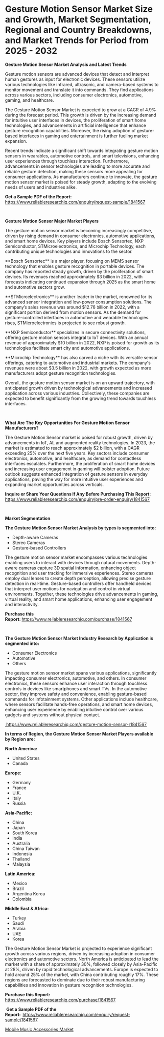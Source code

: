 <p><h1>Gesture Motion Sensor Market Size and Growth, Market Segmentation, Regional and Country Breakdowns, and Market Trends for Period from 2025 -  2032</h1></p><p><strong>Gesture Motion Sensor Market Analysis and Latest Trends</strong></p>
<p><p>Gesture motion sensors are advanced devices that detect and interpret human gestures as input for electronic devices. These sensors utilize various technologies like infrared, ultrasonic, and camera-based systems to monitor movement and translate it into commands. They find applications across various sectors, including consumer electronics, automotive, gaming, and healthcare.</p><p>The Gesture Motion Sensor Market is expected to grow at a CAGR of 4.9% during the forecast period. This growth is driven by the increasing demand for intuitive user interfaces in devices, the proliferation of smart home technologies, and advancements in artificial intelligence that enhance gesture recognition capabilities. Moreover, the rising adoption of gesture-based interfaces in gaming and entertainment is further fueling market expansion.</p><p>Recent trends indicate a significant shift towards integrating gesture motion sensors in wearables, automotive controls, and smart televisions, enhancing user experiences through touchless interaction. Furthermore, advancements in sensor technologies are leading to more accurate and reliable gesture detection, making these sensors more appealing for consumer applications. As manufacturers continue to innovate, the gesture motion sensor market is poised for steady growth, adapting to the evolving needs of users and industries alike.</p></p>
<p><strong>Get a Sample PDF of the Report:&nbsp;</strong> <a href="https://www.reliableresearchiq.com/enquiry/request-sample/1841567?utm_campaign=3308&utm_medium=2&utm_source=Github&utm_content=ia&utm_term=06042025&utm_id=gesture-motion-sensor">https://www.reliableresearchiq.com/enquiry/request-sample/1841567</a></p>
<p>&nbsp;</p>
<p><strong>Gesture Motion Sensor Major Market Players</strong></p>
<p><p>The gesture motion sensor market is becoming increasingly competitive, driven by rising demand in consumer electronics, automotive applications, and smart home devices. Key players include Bosch Sensortec, NXP Semiconductor, STMicroelectronics, and Microchip Technology, each contributing unique technologies and innovations to the sector.</p><p>**Bosch Sensortec** is a major player, focusing on MEMS sensor technology that enables gesture recognition in portable devices. The company has reported steady growth, driven by the proliferation of smart devices. Its revenues reached approximately $3 billion in 2022, with forecasts indicating continued expansion through 2025 as the smart home and automotive sectors grow.</p><p>**STMicroelectronics** is another leader in the market, renowned for its advanced sensor integration and low-power consumption solutions. The company’s sales revenue was around $12.76 billion in 2022, with a significant portion derived from motion sensors. As the demand for gesture-controlled interfaces in automotive and wearable technologies rises, STMicroelectronics is projected to see robust growth.</p><p>**NXP Semiconductor** specializes in secure connectivity solutions, offering gesture motion sensors integral to IoT devices. With an annual revenue of approximately $10 billion in 2022, NXP is poised for growth as its technologies facilitate smart city and automotive applications.</p><p>**Microchip Technology** has also carved a niche with its versatile sensor offerings, catering to automotive and industrial markets. The company's revenues were about $3.5 billion in 2022, with growth expected as more manufacturers adopt gesture recognition technologies.</p><p>Overall, the gesture motion sensor market is on an upward trajectory, with anticipated growth driven by technological advancements and increased application across various industries. Collectively, these companies are expected to benefit significantly from the growing trend towards touchless interfaces.</p></p>
<p>&nbsp;</p>
<p><strong>What Are The Key Opportunities For Gesture Motion Sensor Manufacturers?</strong></p>
<p><p>The Gesture Motion Sensor market is poised for robust growth, driven by advancements in IoT, AI, and augmented reality technologies. In 2023, the market is estimated to reach approximately $2 billion, with a CAGR exceeding 25% over the next five years. Key sectors include consumer electronics, automotive, and healthcare, as demand for contactless interfaces escalates. Furthermore, the proliferation of smart home devices and increasing user engagement in gaming will bolster adoption. Future outlook suggests enhanced integration of gesture sensors in everyday applications, paving the way for more intuitive user experiences and expanding market opportunities across verticals.</p></p>
<p><strong>Inquire or Share Your Questions If Any Before Purchasing This Report:</strong> <a href="https://www.reliableresearchiq.com/enquiry/pre-order-enquiry/1841567?utm_campaign=3308&utm_medium=2&utm_source=Github&utm_content=ia&utm_term=06042025&utm_id=gesture-motion-sensor">https://www.reliableresearchiq.com/enquiry/pre-order-enquiry/1841567</a></p>
<p>&nbsp;</p>
<p><strong>Market Segmentation</strong></p>
<p><strong>The Gesture Motion Sensor Market Analysis by types is segmented into:</strong></p>
<p><ul><li>Depth-aware Cameras</li><li>Stereo Cameras</li><li>Gesture-based Controllers</li></ul></p>
<p><p>The gesture motion sensor market encompasses various technologies enabling users to interact with devices through natural movements. Depth-aware cameras capture 3D spatial information, enhancing object recognition and user tracking for immersive experiences. Stereo cameras employ dual lenses to create depth perception, allowing precise gesture detection in real-time. Gesture-based controllers offer handheld devices that interpret user motions for navigation and control in virtual environments. Together, these technologies drive advancements in gaming, virtual reality, and smart home applications, enhancing user engagement and interactivity.</p></p>
<p><strong>Purchase this Report:&nbsp;</strong><a href="https://www.reliableresearchiq.com/purchase/1841567?utm_campaign=3308&utm_medium=2&utm_source=Github&utm_content=ia&utm_term=06042025&utm_id=gesture-motion-sensor">https://www.reliableresearchiq.com/purchase/1841567</a></p>
<p>&nbsp;</p>
<p><strong>The Gesture Motion Sensor Market Industry Research by Application is segmented into:</strong></p>
<p><ul><li>Consumer Electronics</li><li>Automotive</li><li>Others</li></ul></p>
<p><p>The gesture motion sensor market spans various applications, significantly impacting consumer electronics, automotive, and others. In consumer electronics, these sensors enhance user interaction through touchless controls in devices like smartphones and smart TVs. In the automotive sector, they improve safety and convenience, enabling gesture-based commands for infotainment systems. Other applications include healthcare, where sensors facilitate hands-free operations, and smart home devices, enhancing user experience by enabling intuitive control over various gadgets and systems without physical contact.</p></p>
<p><a href="https://www.reliableresearchiq.com/gesture-motion-sensor-r1841567?utm_campaign=3308&utm_medium=2&utm_source=Github&utm_content=ia&utm_term=06042025&utm_id=gesture-motion-sensor">&nbsp;https://www.reliableresearchiq.com/gesture-motion-sensor-r1841567</a></p>
<p><strong>In terms of Region, the Gesture Motion Sensor Market Players available by Region are:</strong></p>
<p>
    <p> <strong> North America: </strong>
        <ul>
            <li>United States</li>
            <li>Canada</li>
        </ul>
        </p> 
    <p> <strong> Europe: </strong>
        <ul>
            <li>Germany</li>
            <li>France</li>
            <li>U.K.</li>
            <li>Italy</li>
            <li>Russia</li>
        </ul>
        </p> 
    <p> <strong> Asia-Pacific: </strong>
        <ul>
            <li>China</li>
            <li>Japan</li>
            <li>South Korea</li>
            <li>India</li>
            <li>Australia</li>
            <li>China Taiwan</li>
            <li>Indonesia</li>
            <li>Thailand</li>
            <li>Malaysia</li>
        </ul>
        </p> 
    <p> <strong> Latin America: </strong>
        <ul>
            <li>Mexico</li>
            <li>Brazil</li>
            <li>Argentina Korea</li>
            <li>Colombia</li>
        </ul>
        </p> 
    <p> <strong> Middle East & Africa: </strong>
        <ul>
            <li>Turkey</li>
            <li>Saudi</li>
            <li>Arabia</li>
            <li>UAE</li>
            <li>Korea</li>
        </ul>
    </p>
    </p>
<p><p>The Gesture Motion Sensor Market is projected to experience significant growth across various regions, driven by increasing adoption in consumer electronics and automotive sectors. North America is anticipated to lead the market with a share of approximately 30%, followed closely by Asia-Pacific at 28%, driven by rapid technological advancements. Europe is expected to hold around 25% of the market, with China contributing roughly 17%. These regions are forecasted to dominate due to their robust manufacturing capabilities and innovation in gesture recognition technologies.</p></p>
<p><strong>Purchase this Report: </strong><a href="https://www.reliableresearchiq.com/purchase/1841567?utm_campaign=3308&utm_medium=2&utm_source=Github&utm_content=ia&utm_term=06042025&utm_id=gesture-motion-sensor">https://www.reliableresearchiq.com/purchase/1841567</a></p>
<p>&nbsp;<strong>Get a Sample PDF of the Report:&nbsp;&nbsp;</strong><a href="https://www.reliableresearchiq.com/enquiry/request-sample/1841567?utm_campaign=3308&utm_medium=2&utm_source=Github&utm_content=ia&utm_term=06042025&utm_id=gesture-motion-sensor">https://www.reliableresearchiq.com/enquiry/request-sample/1841567</a></p>
<p><strong></strong></p>
<p><p><a href="https://github.com/merkinedry7b/Market-Research-Report-List-1/blob/main/mobile-music-accessories-market.md?utm_campaign=3308&utm_medium=2&utm_source=Github&utm_content=ia&utm_term=06042025&utm_id=gesture-motion-sensor">Mobile Music Accessories Market</a></p></p>